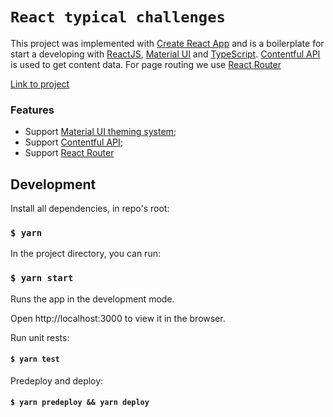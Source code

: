 # `React typical challenges`

This project was implemented with [Create React App](https://github.com/facebook/create-react-app) and is a boilerplate for start a developing with [ReactJS](https://reactjs.org/), [Material UI](https://mui.com/) and [TypeScript](https://www.typescriptlang.org/).
[Contentful API](https://www.contentful.com/) is used to get content data.
For page routing we use [React Router](https://reactrouter.com/)

[Link to project](https://elizpn.github.io/react-typical-challenges/)

### Features

- Support [Material UI theming system](https://mui.com/customization/theming/);
- Support [Contentful API](https://www.contentful.com/developers/docs/platforms/);
- Support [React Router](https://reactrouter.com/docs/en/v6/getting-started/tutorial)

## Development

Install all dependencies, in repo's root:

### `$ yarn`

In the project directory, you can run:

### `$ yarn start`

Runs the app in the development mode.

Open http://localhost:3000 to view it in the browser.

Run unit rests:

#### `$ yarn test`

Predeploy and deploy:

#### `$ yarn predeploy && yarn deploy`
